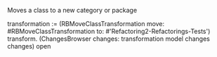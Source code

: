 Moves a class to a new category or package

transformation := (RBMoveClassTransformation
				move: #RBMoveClassTransformation
				to: #'Refactoring2-Refactorings-Tests')
				transform.
(ChangesBrowser changes: transformation model changes changes) open